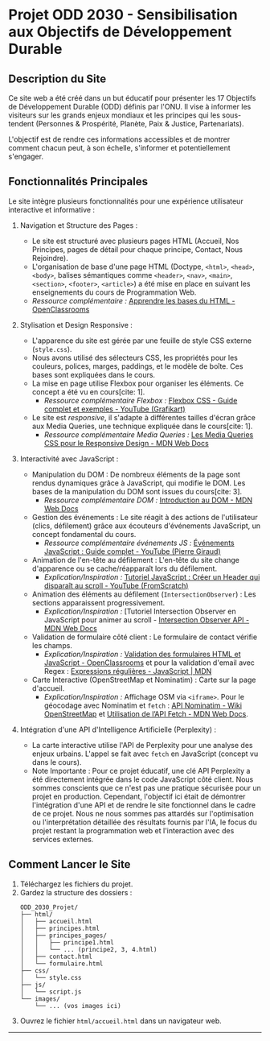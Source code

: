 # Projet ODD 2030 - Sensibilisation aux Objectifs de Développement Durable

## Description du Site

Ce site web a été créé dans un but éducatif pour présenter les 17 Objectifs de Développement Durable (ODD) définis par l'ONU. Il vise à informer les visiteurs sur les grands enjeux mondiaux et les principes qui les sous-tendent (Personnes & Prospérité, Planète, Paix & Justice, Partenariats).

L'objectif est de rendre ces informations accessibles et de montrer comment chacun peut, à son échelle, s'informer et potentiellement s'engager.

## Fonctionnalités Principales

Le site intègre plusieurs fonctionnalités pour une expérience utilisateur interactive et informative :

1.  Navigation et Structure des Pages :
    * Le site est structuré avec plusieurs pages HTML (Accueil, Nos Principes, pages de détail pour chaque principe, Contact, Nous Rejoindre).
    * L'organisation de base d'une page HTML (Doctype, `<html>`, `<head>`, `<body>`, balises sémantiques comme `<header>`, `<nav>`, `<main>`, `<section>`, `<footer>`, `<article>`) a été mise en place en suivant les enseignements du cours de Programmation Web.
    * *Ressource complémentaire :* [Apprendre les bases du HTML - OpenClassrooms](https://openclassrooms.com/fr/courses/1603881-apprenez-a-creer-votre-site-web-avec-html5-et-css3)

2.  Stylisation et Design Responsive :
    * L'apparence du site est gérée par une feuille de style CSS externe (`style.css`).
    * Nous avons utilisé des sélecteurs CSS, les propriétés pour les couleurs, polices, marges, paddings, et le modèle de boîte. Ces bases sont expliquées dans le cours.
    * La mise en page utilise Flexbox pour organiser les éléments. Ce concept a été vu en cours[cite: 1].
        * *Ressource complémentaire Flexbox :* [Flexbox CSS - Guide complet et exemples - YouTube (Grafikart)](https://www.youtube.com/watch?v=0YE79RyNYJ4)
    * Le site est *responsive*, il s'adapte à différentes tailles d'écran grâce aux Media Queries, une technique expliquée dans le cours[cite: 1].
        * *Ressource complémentaire Media Queries :* [Les Media Queries CSS pour le Responsive Design - MDN Web Docs](https://developer.mozilla.org/fr/docs/Web/CSS/Media_Queries/Using_media_queries)

3.  Interactivité avec JavaScript :
    * Manipulation du DOM : De nombreux éléments de la page sont rendus dynamiques grâce à JavaScript, qui modifie le DOM. Les bases de la manipulation du DOM sont issues du cours[cite: 3].
        * *Ressource complémentaire DOM :* [Introduction au DOM - MDN Web Docs](https://developer.mozilla.org/fr/docs/Web/API/Document_Object_Model/Introduction)
    * Gestion des événements : Le site réagit à des actions de l'utilisateur (clics, défilement) grâce aux écouteurs d'événements JavaScript, un concept fondamental du cours.
        * *Ressource complémentaire événements JS :* [Événements JavaScript : Guide complet - YouTube (Pierre Giraud)](https://www.youtube.com/watch?v=CsudbpLGl88)
    * Animation de l'en-tête au défilement : L'en-tête du site change d'apparence ou se cache/réapparaît lors du défilement.
        * *Explication/Inspiration :* [Tutoriel JavaScript : Créer un Header qui disparaît au scroll - YouTube (FromScratch)](https://www.youtube.com/watch?v=0YE79RyNYJ4)
    * Animation des éléments au défilement (`IntersectionObserver`) : Les sections apparaissent progressivement.
        * *Explication/Inspiration :* [Tutoriel Intersection Observer en JavaScript pour animer au scroll - [Intersection Observer API - MDN Web Docs](https://developer.mozilla.org/fr/docs/Web/API/Intersection_Observer_API)
    * Validation de formulaire côté client : Le formulaire de contact vérifie les champs.
        * *Explication/Inspiration :* [Validation des formulaires HTML et JavaScript - OpenClassrooms](https://openclassrooms.com/fr/courses/7696886-validez-les-donnees-utilisateur-avec-javascript/8015900-validez-les-formulaires-html-avec-javascript) et pour la validation d'email avec Regex : [Expressions régulières - JavaScript | MDN](https://developer.mozilla.org/fr/docs/Web/JavaScript/Guide/Regular_expressions)
    * Carte Interactive (OpenStreetMap et Nominatim) : Carte sur la page d'accueil.
        * *Explication/Inspiration :* Affichage OSM via `<iframe>`. Pour le géocodage avec Nominatim et `fetch` : [API Nominatim - Wiki OpenStreetMap](https://wiki.openstreetmap.org/wiki/FR:Nominatim#Utilisation) et [Utilisation de l’API Fetch - MDN Web Docs](https://developer.mozilla.org/fr/docs/Web/API/Fetch_API/Using_Fetch).

4.  Intégration d'une API d'Intelligence Artificielle (Perplexity) :
    * La carte interactive utilise l'API de Perplexity pour une analyse des enjeux urbains. L'appel se fait avec `fetch` en JavaScript (concept vu dans le cours).
    * Note Importante : Pour ce projet éducatif, une clé API Perplexity a été directement intégrée dans le code JavaScript côté client. Nous sommes conscients que ce n'est pas une pratique sécurisée pour un projet en production. Cependant, l'objectif ici était de démontrer l'intégration d'une API et de rendre le site fonctionnel dans le cadre de ce projet. Nous ne nous sommes pas attardés sur l'optimisation ou l'interprétation détaillée des résultats fournis par l'IA, le focus du projet restant la programmation web et l'interaction avec des services externes.

## Comment Lancer le Site

1.  Téléchargez les fichiers du projet.
2.  Gardez la structure des dossiers :
    ```
    ODD_2030_Projet/
    ├── html/
    │   ├── accueil.html
    │   ├── principes.html
    │   ├── principes_pages/
    │   │   ├── principe1.html
    │   │   └── ... (principe2, 3, 4.html)
    │   ├── contact.html
    │   └── formulaire.html
    ├── css/
    │   └── style.css
    ├── js/
    │   └── script.js
    └── images/
        └── ... (vos images ici)
    ```
3.  Ouvrez le fichier `html/accueil.html` dans un navigateur web.

---